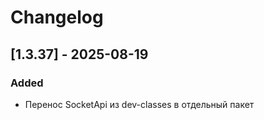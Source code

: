 # Changelog

## [1.3.37] - 2025-08-19
### Added
- Перенос SocketApi из dev-classes в отдельный пакет